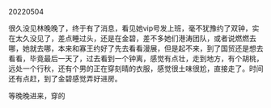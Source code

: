 20220504

很久没见林晚晚了，终于有了消息，看见她vip号发上班，毫不犹豫约了双钟，实在太久没见了，差点睡过头，还是在金碧，差不多她们港涛团队，或者说燃燃去哪，她就去哪，本来和寡王约好了先去看看漫展，但是起不来，到了国贸还是想去看看，毕竟最后一天了，过去看到一个钟离，感觉有点壮，走到地方，有个胡桃，远处一个行秋，还有个男的正在穿刻晴的衣服，感觉很土味很尬，直接走了。时间还有点赶，到了金碧感觉弄好进房。

等晚晚进来，穿的